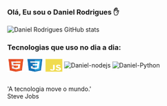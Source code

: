 ### Olá, Eu sou o Daniel Rodrigues ✋

![Daniel Rodrigues GitHub stats](https://github-readme-stats.vercel.app/api?username=danieldominis&show_icons=true&theme=merko)


### Tecnologias que uso no dia a dia:
<div>

<img align="center" alt="Daniel-HTML" height="30" width="40" src="https://raw.githubusercontent.com/devicons/devicon/master/icons/html5/html5-original.svg" style="max-width: 100%;">
<img align="center" alt="Daniel-CSS" height="30" width="40" src="https://raw.githubusercontent.com/devicons/devicon/master/icons/css3/css3-original.svg"
style="max-width: 100%;">
<img align="center" alt="Daniel-JS" height="30" width="40" src="https://raw.githubusercontent.com/devicons/devicon/master/icons/javascript/javascript-plain.svg">
<img align="center" alt="Daniel-nodejs" height="35" width="35" src="https://cdn.iconscout.com/icon/free/png-256/node-js-1174925.png">
<img align="center" alt="Daniel-Python" height="43" width="40" src="https://camo.githubusercontent.com/c2e5be901c932b65a9987e6ae32cc19394d4ccb8c5d30d858216d054d6294f31/68747470733a2f2f63646e2e6a7364656c6976722e6e65742f67682f64657669636f6e732f64657669636f6e2f69636f6e732f707974686f6e2f707974686f6e2d6f726967696e616c2d776f72646d61726b2e737667">
</div><br/>

'A tecnologia move o mundo.'</br>
Steve Jobs 
